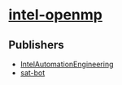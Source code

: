 # [intel-openmp](https://pypi.org/project/intel-openmp)



## Publishers
- [IntelAutomationEngineering](https://pypi.org/user/IntelAutomationEngineering)
- [sat-bot](https://pypi.org/user/sat-bot)

